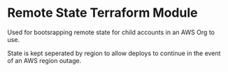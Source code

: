 # Remote State Terraform Module
Used for bootsrapping remote state for child accounts in an AWS Org to use.

State is kept seperated by region to allow deploys to continue in the event of an AWS region outage.
